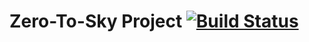 # Zero-To-Sky Project  [![Build Status](https://travis-ci.org/simplonco/zerotosky.svg?branch=master)](https://travis-ci.org/simplonco/zerotosky)
